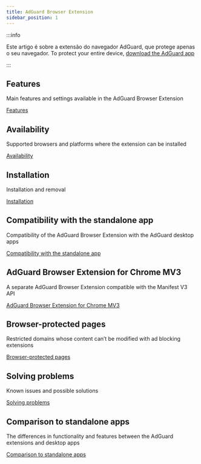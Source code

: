 ```yaml
---
title: AdGuard Browser Extension
sidebar_position: 1
---
```


:::info

Este artigo é sobre a extensão do navegador AdGuard, que protege apenas o seu navegador. To protect your entire device, [download the AdGuard app](https://adguard.com/download.html?auto=true)

:::

## Features

Main features and settings available in the AdGuard Browser Extension

[Features](/adguard-browser-extension/features)

## Availability

Supported browsers and platforms where the extension can be installed

[Availability](/adguard-browser-extension/availability)

## Installation

Installation and removal

[Installation](/adguard-browser-extension/installation)

## Compatibility with the standalone app

Compatibility of the AdGuard Browser Extension with the AdGuard desktop apps

[Compatibility with the standalone app](/adguard-browser-extension/compatibility)

## AdGuard Browser Extension for Chrome MV3

A separate AdGuard Browser Extension compatible with the Manifest V3 API

[AdGuard Browser Extension for Chrome MV3](/adguard-browser-extension/mv3-version/)

## Browser-protected pages

Restricted domains whose content can’t be modified with ad blocking extensions

[Browser-protected pages](/adguard-browser-extension/protected-pages)

## Solving problems

Known issues and possible solutions

[Solving problems](/adguard-browser-extension/solving-problems)

## Comparison to standalone apps

The differences in functionality and features between the AdGuard extensions and desktop apps

[Comparison to standalone apps](/adguard-browser-extension/comparison-standalone)
